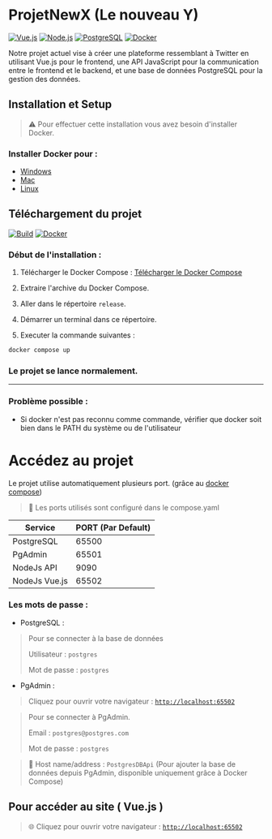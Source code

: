 # ProjetNewX (Le nouveau Y)

[![Vue.js](https://img.shields.io/badge/Vue.js-3.4.21-lightgreen?style=flat&logo=vuedotjs&link=https://vuejs.org)](https://vuejs.org)
[![Node.js](https://img.shields.io/badge/Node.js-v18.19.0-darkgreen?style=flat&logo=nodedotjs&link=https://nodejs.org/en)](https://nodejs.org/en)
[![PostgreSQL](https://img.shields.io/badge/PostgreSQL-16.2-blue?style=flat&logo=postgresql&link=https://www.docker.com)](https://www.docker.com)
[![Docker](https://img.shields.io/badge/Docker-4.28.0-blue?style=flat&logo=Docker&link=https://www.postgresql.org)](https://www.postgresql.org)

Notre projet actuel vise à créer une plateforme ressemblant à Twitter en utilisant Vue.js pour le frontend, une API JavaScript pour la communication entre le frontend et le backend, et une base de données PostgreSQL pour la gestion des données.

## Installation et Setup

>⚠️ Pour effectuer cette installation vous avez besoin d'installer Docker.

### Installer Docker pour : 
- [Windows](https://docs.docker.com/desktop/install/windows-install/)
- [Mac](https://docs.docker.com/desktop/install/mac-install/)
- [Linux](https://docs.docker.com/desktop/install/linux-install/)

## Téléchargement du projet

[![Build](https://img.shields.io/badge/Build-passing-green?style=flat&link=https://www.postgresql.org)](https://www.postgresql.org)
[![Docker](https://img.shields.io/badge/Docker-4.28.0-blue?style=flat&logo=Docker&link=https://www.postgresql.org)](https://www.postgresql.org)

### Début de l'installation : 

1. Télécharger le Docker Compose : [Télécharger le Docker Compose]()

2. Extraire l'archive du Docker Compose.

3. Aller dans le répertoire `release`.

4. Démarrer un terminal dans ce répertoire.

5. Executer la commande suivantes :
   
```bat
docker compose up
```
### Le projet se lance normalement. 

- - -
### Problème possible :
- Si docker n'est pas reconnu comme commande, vérifier que docker soit bien dans le PATH du système ou de l'utilisateur

# Accédez au projet

Le projet utilise automatiquement plusieurs port. (grâce au [docker compose](https://docs.docker.com/compose/))

> 📢 Les ports utilisés sont configuré dans le compose.yaml

| Service | PORT (Par Default) |
| ------- | ------------------ |
| PostgreSQL | 65500 |
| PgAdmin | 65501 |
| NodeJs API | 9090 |
| NodeJs Vue.js | 65502 |

### Les mots de passe :

- PostgreSQL : 

> Pour se connecter à la base de données
> 
> Utilisateur : `postgres`
> 
> Mot de passe : `postgres` 

- PgAdmin : 

> Cliquez pour ouvrir votre navigateur : [`http://localhost:65502`](http://localhost:65501)

> Pour se connecter à PgAdmin.
>
> Email : `postgres@postgres.com`
> 
> Mot de passe : `postgres` 

> 📢 Host name/address : `PostgresDBApi`
(Pour ajouter la base de données depuis PgAdmin, disponible uniquement grâce à Docker Compose)


## Pour accéder au site ( Vue.js )

> 🌐 Cliquez pour ouvrir votre navigateur : [`http://localhost:65502`](http://localhost:65502)



